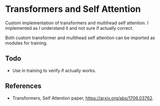 # Transformers and Self Attention

Custom implementation of transformers and multihead self attention. I implemented as I understand it and not sure if actually correct.

Both custom transformer and multihead self attention can be imported as modules for training.

## Todo

- Use in training to verify if actually works.

## References

- Transformers, Self Attention paper, https://arxiv.org/abs/1706.03762.
